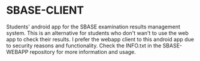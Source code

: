 # SBASE-CLIENT
Students' android app for the SBASE examination results management system. This is an alternative for students who don't wan't to use
the web app to check their results. I prefer the webapp client to this android app due to security reasons and functionality. Check the INFO.txt in the SBASE-WEBAPP repository for more information and usage.
